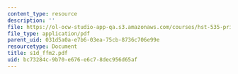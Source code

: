 ```yaml
---
content_type: resource
description: ''
file: https://ol-ocw-studio-app-qa.s3.amazonaws.com/courses/hst-535-principles-and-practice-of-tissue-engineering-fall-2004/bc73284c9b70e676e6c78dec956d65af_s1d_ffm2.pdf
file_type: application/pdf
parent_uid: 031d5a0a-e7b6-03ea-75cb-8736c706e99e
resourcetype: Document
title: s1d_ffm2.pdf
uid: bc73284c-9b70-e676-e6c7-8dec956d65af
---
```

